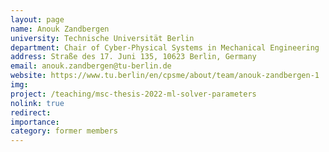 ```yaml
---
layout: page
name: Anouk Zandbergen
university: Technische Universität Berlin
department: Chair of Cyber-Physical Systems in Mechanical Engineering
address: Straße des 17. Juni 135, 10623 Berlin, Germany
email: anouk.zandbergen@tu-berlin.de
website: https://www.tu.berlin/en/cpsme/about/team/anouk-zandbergen-1
img:
project: /teaching/msc-thesis-2022-ml-solver-parameters
nolink: true
redirect:
importance: 
category: former members
---
```

